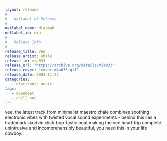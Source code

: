 ```yaml
---
layout: release
#
#   Netlabel of Release
#
netlabel_name: Miasmah
netlabel_id: mia
#
#   Release Info
#
release_title: Vee
release_artist: Xhale
release_id: mia033
release_url: "https://archive.org/details/mia033"
release_cover: "cover-mia033.gif"
release_date: 2003-11-22
categories:
   - electronic music
tags:
   - downbeat
   - chill out
---
```

vee, the latest track from minimalist maestro xhale combines soothing electronic vibes with twisted vocal sound experiments - behind this lies a trademark skodvin click-bop-tastic beat making the vee head-trip complete. unintrusive and incomprehensibly beautiful, you need this in your life cowboy.